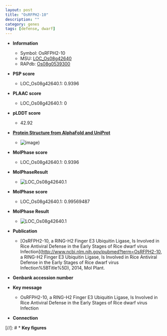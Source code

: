 ```yaml
---
layout: post
title: "OsRFPH2-10"
description: ""
category: genes
tags: [defense, dwarf]
---
```


* **Information**  
    + Symbol: OsRFPH2-10  
    + MSU: [LOC_Os08g42640](http://rice.plantbiology.msu.edu/cgi-bin/ORF_infopage.cgi?orf=LOC_Os08g42640)  
    + RAPdb: [Os08g0539300](http://rapdb.dna.affrc.go.jp/viewer/gbrowse_details/irgsp1?name=Os08g0539300)  

* **PSP score**  
    + LOC_Os08g42640.1: 0.9396 

* **PLAAC score**  
    + LOC_Os08g42640.1: 0 

* **pLDDT score**
    + 42.92

* **[Protein Structure from AlphaFold and UniProt](https://www.uniprot.org/uniprotkb/Q0J425/entry#structure)**
    + ![image](https://ricepsp.github.io/images/Q0/AF-Q0J425-F1.png))

* **MolPhase score**
    + LOC_Os08g42640.1: 0.9396

* **MolPhaseResult**
    + ![LOC_Os08g42640.1](https://ricepsp.github.io/pictures/LOC_Os08g/LOC_Os08g42640.1.png)

* **MolPhase score**
    + LOC_Os08g42640.1: 0.99569487

* **MolPhase Result**
    + ![LOC_Os08g42640.1](https://304243504.github.io/Pictures/LOC_Os08g/LOC_Os08g42640.1.png)

* **Publication**  
    + [OsRFPH2-10, a RING-H2 Finger E3 Ubiquitin Ligase, Is Involved in Rice Antiviral Defense in the Early Stages of Rice dwarf virus Infection](http://www.ncbi.nlm.nih.gov/pubmed?term=OsRFPH2-10, a RING-H2 Finger E3 Ubiquitin Ligase, Is Involved in Rice Antiviral Defense in the Early Stages of Rice dwarf virus Infection%5BTitle%5D), 2014, Mol Plant.

* **Genbank accession number**  

* **Key message**  
    + OsRFPH2-10, a RING-H2 Finger E3 Ubiquitin Ligase, Is Involved in Rice Antiviral Defense in the Early Stages of Rice dwarf virus Infection

* **Connection**  

[//]: # * **Key figures**  


